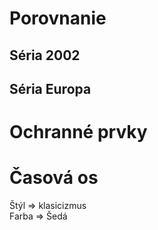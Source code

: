 # Porovnanie
## Séria 2002
## Séria Europa
# Ochranné prvky
# Časová os

Štýl => klasicizmus<br>
Farba => Šedá
